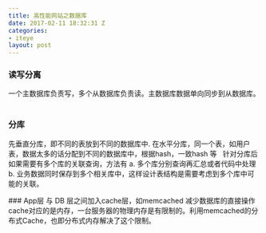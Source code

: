 ```yaml
---
title: 高性能网站之数据库
date: 2017-02-11 18:32:31 Z
categories:
- iteye
layout: post
---
```


### 读写分离    
一个主数据库负责写，多个从数据库负责读。主数据库数据单向同步到从数据库。   

### 分库 
先垂直分库，即不同的表放到不同的数据库中. 在水平分库，同一个表，如用户表，数据太多的话分配到不同的数据库中，根据hash，一致hash 等   针对分库后如果需要有多个库的关联查询，方法有 a. 多个库分别查询再汇总或者代码中处理 b. 业务数据同时保存到多个相关库中，这样设计表结构是需要考虑到多个库中可能的关联。   

### App层 与 DB 层之间加入cache层，如memcached
减少数据库的直接操作 cache对应的是内存，一台服务器的物理内存是有限制的。利用memcached的分布式Cache，也即分布式内存解决了这个限制。